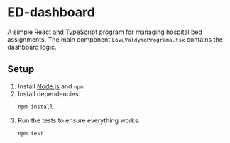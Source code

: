 # ED-dashboard

A simple React and TypeScript program for managing hospital bed assignments. The main component `LovųValdymoPrograma.tsx` contains the dashboard logic.

## Setup

1. Install [Node.js](https://nodejs.org/) and `npm`.
2. Install dependencies:
   ```sh
   npm install
   ```
3. Run the tests to ensure everything works:
   ```sh
   npm test
   ```


